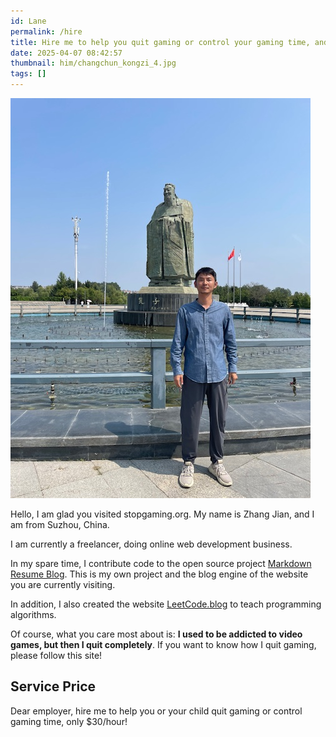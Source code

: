 ```yaml
---
id: Lane
permalink: /hire
title: Hire me to help you quit gaming or control your gaming time, and you will be pleasantly surprised! 
date: 2025-04-07 08:42:57
thumbnail: him/changchun_kongzi_4.jpg
tags: []
---
```


![](/images/him/changchun_kongzi_4.jpg)

Hello, I am glad you visited stopgaming.org. My name is Zhang Jian, and I am from Suzhou, China.

I am currently a freelancer, doing online web development business.

In my spare time, I contribute code to the open source project [Markdown Resume Blog](https://github.com/PersonalBranding/personal-brand-website-builder).
This is my own project and the blog engine of the website you are currently visiting.

In addition, I also created the website [LeetCode.blog](https://leetcode.blog) to teach programming algorithms.

Of course, what you care most about is: **I used to be addicted to video games, but then I quit completely**. If you want to know how I quit gaming, please follow this site!

## Service Price

Dear employer, hire me to help you or your child quit gaming or control gaming time, only $30/hour!
